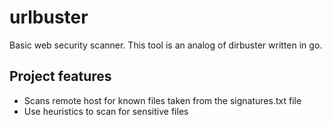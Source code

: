 # urlbuster
Basic web security scanner. This tool is an analog of dirbuster written in go.

## Project features

- Scans remote host for known files taken from the signatures.txt file
- Use heuristics to scan for sensitive files
